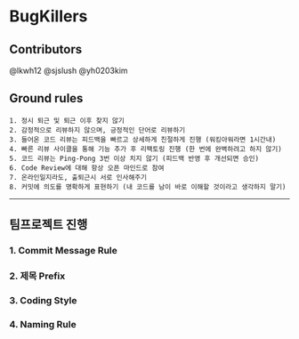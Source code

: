 # BugKillers

## Contributors
@lkwh12
@sjslush
@yh0203kim


## Ground rules
	1. 정시 퇴근 및 퇴근 이후 찾지 않기
	2. 감정적으로 리뷰하지 않으며, 긍정적인 단어로 리뷰하기
	3. 들어온 코드 리뷰는 피드백을 빠르고 상세하게 친절하게 진행 (워킹아워라면 1시간내)
	4. 빠른 리뷰 사이클을 통해 기능 추가 후 리팩토링 진행 (한 번에 완벽하려고 하지 않기)
	5. 코드 리뷰는 Ping-Pong 3번 이상 치지 않기 (피드백 반영 후 개선되면 승인)
	6. Code Review에 대해 항상 오픈 마인드로 참여
	7. 온라인일지라도, 출퇴근시 서로 인사해주기
	8. 커밋에 의도를 명확하게 표현하기 (내 코드를 남이 바로 이해할 것이라고 생각하지 말기)

----

## 팀프로젝트 진행

### 1. Commit Message Rule

### 2. 제목 Prefix

### 3. Coding Style

### 4. Naming Rule